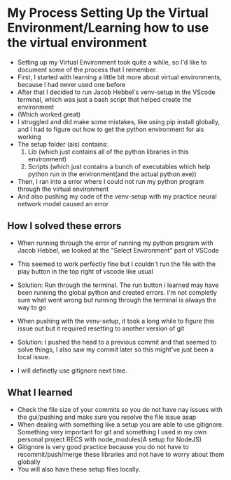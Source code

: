 # My Process Setting Up the Virtual Environment/Learning how to use the virtual environment

- Setting up my Virtual Environment took quite a while, so I'd like to document some of the process that I remember.
- First, I started with learning a little bit more about virtual environments, because I had never used one before
- After that I decided to run Jacob Hebbel's venv-setup in the VScode terminal, which was just a bash script that helped create the environment
- (Which worked great)
- I struggled and did make some mistakes, like using pip install globally, and I had to figure out how to get the python environment for ais 
working
- The setup folder (ais) contains:
    1. Lib (which just contains all of the python libraries in this environment)
    2. Scripts (which just contains a bunch of executables which help python run in the environment(and the actual python.exe))
- Then, I ran into a error where I could not run my python program through the virtual environment 
- And also pushing my code of the venv-setup with my practice neural network model caused an error

## How I solved these errors
- When running through the error of running my python program with Jacob Hebbel, we looked at the "Select Environment" part of VSCode
- This seemed to work perfectly fine but I couldn't run the file with the play button in the top right of vscode like usual
- Solution: Run through the terminal. The run button i learned may have been running the global python and created errors. I'm not completly
sure what went wrong but running through the terminal is always the way to go

- When pushing with the venv-setup, it took a long while to figure this issue out but it required resetting to another version of git
- Solution: I pushed the head to a previous commit and that seemed to solve things, I also saw my commit later so this might've just been a 
local issue. 
- I will definetly use gitignore next time.

## What I learned
- Check the file size of your commits so you do not have nay issues with the gui/pushing and make sure you resolve the file issue asap
- When dealing with something like a setup you are able to use gitignore. Something very important for git and something I used
in my own personal project RECS with node_modules(A setup for NodeJS)
- Gitignore is very good practice because you do not have to recommit/push/merge these libraries and not have to worry about them globally
- You will also have these setup files locally. 